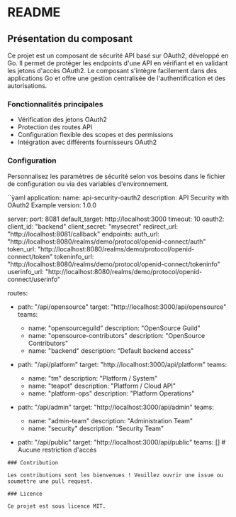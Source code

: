 # README

## Présentation du composant

Ce projet est un composant de sécurité API basé sur OAuth2, développé en Go. Il permet de protéger les endpoints d'une API en vérifiant et en validant les jetons d'accès OAuth2. Le composant s'intègre facilement dans des applications Go et offre une gestion centralisée de l'authentification et des autorisations.

### Fonctionnalités principales

- Vérification des jetons OAuth2
- Protection des routes API
- Configuration flexible des scopes et des permissions
- Intégration avec différents fournisseurs OAuth2

### Configuration

Personnalisez les paramètres de sécurité selon vos besoins dans le fichier de configuration ou via des variables d'environnement.

``ỳaml
application:
  name: api-security-oauth2
  description: API Security with OAuth2 Example
  version: 1.0.0

server:
  port: 8081
  default_target: http://localhost:3000
  timeout: 10
  oauth2:
    client_id: "backend"
    client_secret: "mysecret"
    redirect_url: "http://localhost:8081/callback"
    endpoints:
      auth_url: "http://localhost:8080/realms/demo/protocol/openid-connect/auth"
      token_url: "http://localhost:8080/realms/demo/protocol/openid-connect/token"
      tokeninfo_url: "http://localhost:8080/realms/demo/protocol/openid-connect/tokeninfo"
      userinfo_url: "http://localhost:8080/realms/demo/protocol/openid-connect/userinfo"

routes:
  - path: "/api/opensource"
    target: "http://localhost:3000/api/opensource"
    teams:
      - name: "opensourceguild"
        description: "OpenSource Guild"
      - name: "opensource-contributors"
        description: "OpenSource Contributors"
      - name: "backend"
        description: "Default backend access" 

  - path: "/api/platform"
    target: "http://localhost:3000/api/platform"
    teams:
      - name: "tm"
        description: "Platform / System"
      - name: "teapot"
        description: "Platform / Cloud API"
      - name: "platform-ops"
        description: "Platform Operations"

  - path: "/api/admin"
    target: "http://localhost:3000/api/admin"
    teams:
      - name: "admin-team"
        description: "Administration Team"
      - name: "security"
        description: "Security Team"

  - path: "/api/public"
    target: "http://localhost:3000/api/public"
    teams: [] # Aucune restriction d'accès
```
### Contribution

Les contributions sont les bienvenues ! Veuillez ouvrir une issue ou soumettre une pull request.

### Licence

Ce projet est sous licence MIT.
